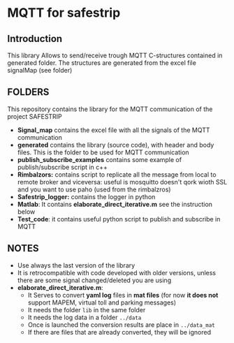 # MQTT for safestrip #
## Introduction ##

This library Allows to send/receive trough MQTT C-structures contained in generated folder.
The structures are generated from the excel file signalMap (see folder)

## FOLDERS ##

This repository contains the library for the MQTT communication of the project SAFESTRIP

* **Signal_map** contains the excel file with all the signals of the MQTT communication
* **generated** contains the library (source code), with header and body files. This is the folder to be used for MQTT communication
* **publish_subscribe_examples** contains some example of publish/subscribe script in c++
* **Rimbalzors:** contains script to replicate all the message from local to remote broker and viceversa: useful is mosquitto doesn't qork wioth SSL and you want to use paho (used from the rimbalzros)
* **Safestrip_logger:** contains the logger in python
* **Matlab**: It contains **elaborate_direct_iterative.m** see the instruction below
* **Test_code**: it contains useful python script to publish and subscribe in MQTT

## NOTES ##

* Use always the last version of the library
* It is retrocompatible with code developed with older versions, unless there are some signal changed/deleted you are using
* **elaborate_direct_iterative.m**:
  * It Serves to convert **yaml log** files in **mat files** (for now **it does not** support MAPEM, virtual toll and parking messages)
  * It needs the folder `lib` in the same folder
  * It needs the log data in a folder `../data`
  * Once is launched the conversion results are place in `../data_mat`
  * If there are files that are already converted, they will be ignored
